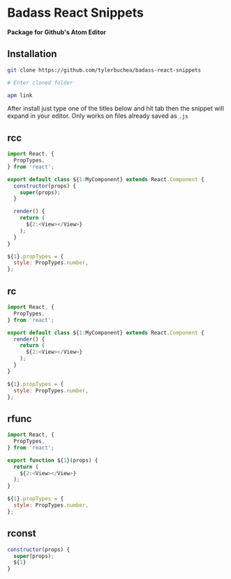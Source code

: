 # Badass React Snippets
**Package for Github's Atom Editor**

## Installation

``` bash
git clone https://github.com/tylerbuchea/badass-react-snippets

# Enter cloned folder

apm link
```

After install just type one of the titles below and hit tab then the snippet will expand in your editor. Only works on files already saved as `.js`


## rcc

``` javascript
import React, {
  PropTypes,
} from 'react';

export default class ${1:MyComponent} extends React.Component {
  constructor(props) {
    super(props);
  }

  render() {
    return (
      ${2:<View></View>}
    );
  }
}

${1}.propTypes = {
  style: PropTypes.number,
};
```

## rc

``` javascript
import React, {
  PropTypes,
} from 'react';

export default class ${1:MyComponent} extends React.Component {
  render() {
    return (
      ${2:<View></View>}
    );
  }
}

${1}.propTypes = {
  style: PropTypes.number,
};
```

## rfunc

``` javascript
import React, {
  PropTypes,
} from 'react';

export function ${1}(props) {
  return (
    ${2:<View></View>}
  );
}

${1}.propTypes = {
  style: PropTypes.number,
};
```

## rconst

``` javascript
constructor(props) {
  super(props);
  ${1}
}
```
